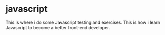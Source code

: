 # javascript
This is where i do some Javascript testing and exercises. This is how i learn Javascript to become a better front-end developer.
